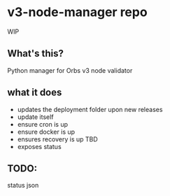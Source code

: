 # v3-node-manager repo

WIP

## What's this?
Python manager for Orbs v3 node validator

## what it does
- updates the deployment folder upon new releases
- update itself
- ensure cron is up
- ensure docker is up
- ensures recovery is up TBD
- exposes status

## TODO:
status json